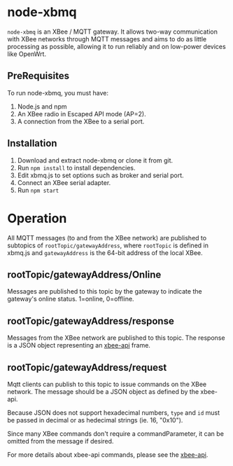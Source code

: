node-xbmq
==========
`node-xbmq` is an XBee / MQTT gateway.  It allows two-way communication with
XBee networks through MQTT messages and aims to do as little processing as
possible, allowing it to run reliably and on low-power devices like OpenWrt.

PreRequisites
-------------
To run node-xbmq, you must have:

1. Node.js and npm
2. An XBee radio in Escaped API mode (AP=2).
3. A connection from the XBee to a serial port.

Installation
------------
1. Download and extract node-xbmq or clone it from git.
2. Run `npm install` to install dependencies. 
3. Edit xbmq.js to set options such as broker and serial port.
4. Connect an XBee serial adapter.
5. Run `npm start`

Operation
=========
All MQTT messages (to and from the XBee network) are published to subtopics of
`rootTopic/gatewayAddress`, where `rootTopic` is defined in xbmq.js 
and `gatewayAddress` is the 64-bit address of the local XBee.

rootTopic/gatewayAddress/Online
-------------------------------
Messages are published to this topic by the gateway to indicate the gateway's
online status.  1=online, 0=offline. 

rootTopic/gatewayAddress/response
-----------------------------------------------------------
Messages from the XBee network are published to this topic.  The response is a
JSON object representing an [xbee-api](https://www.npmjs.com/package/xbee-api)
frame.

rootTopic/gatewayAddress/request
--------------------------------
Mqtt clients can publish to this topic to issue commands on the XBee network.
The message should be a JSON object as defined by the xbee-api.

Because JSON does not support hexadecimal numbers, `type` and `id` must be
passed in decimal or as hedecimal strings (ie. 16, "0x10").

Since many XBee commands don't require a commandParameter, it can be omitted
from the message if desired.

For more details about xbee-api commands, please see the
[xbee-api](https://www.npmjs.com/package/xbee-api).
